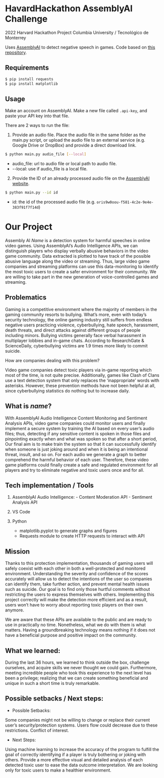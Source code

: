 # HavardHackathon AssemblyAI Challenge
2022 Harvard Hackathon Project Columbia University / Tecnológico de Monterrey

Uses [AssemblyAI](https://www.assemblyai.com) to detect negative speech in games.
Code based on [this repository](https://github.com/AssemblyAI-Examples/assemblyai-and-python-in-5-minutes).

## Requirements

```bash
$ pip install requests
$ pip install matplotlib
```

## Usage

Make an account on AssemblyAI.
Make a new file called `.api-key`, and paste your API key into that file.

There are 2 ways to run the file:
1. Provide an audio file. Place the audio file in the same folder as the main.py script, or upload the audio file to an external service (e.g. Google Drive or DropBox) and provide a direct download link.
```bash
$ python main.py audio_file [--local]
```
- audio_file: url to audio file or local path to audio file.
- --local: use if audio_file is a local file.

2. Provide the ID of an already processed audio file on the [AssemblyAI website](https://app.assemblyai.com/processing-queue).
```bash
$ python main.py --id id
```
- id: the id of the processed audio file (e.g. `oris9w0oou-f581-4c2e-9e4e-383f91f7f14d`)
# Our Project

Assembly AI *Name* is a detection system for harmful speeches in online video games. Using AssemblyAI’s Audio Intelligence APIs, we can distinguish players who display verbally abusive behaviors in the video game community. Data extracted is plotted to have track of the possible abusive language along the video or streaming. Thus, large video game companies and streaming platforms can use this data-monitoring to identify the most toxic users to create a safer environment for their community. We are willing to take part in the new generation of voice-controlled games and streaming. 

## Problematics

Gaming is a competitive environment where the majority of members in the gaming community resorts to bullying. What’s more, even with today’s security technology, the online gaming industry still suffers from endless negative users practicing violence, cyberbullying, hate speech, harassment, death threats, and direct attacks against different groups of people including minors. Bullying victims generally face verbal harassment in multiplayer lobbies and in-game chats. According to ResearchGate & ScienceDaily, cyberbullying victims are 1.9 times more likely to commit suicide. 
 
How are companies dealing with this problem? 
 
Video game companies detect toxic players via in-game reporting which most of the time, is not quite precise. Additionally, games like Clash of Clans use a text detection system that only replaces the ‘inappropriate’ words with asterisks. However, these prevention methods have not been helpful at all, since cyberbullying statistics do nothing but to increase daily. 

## What is *name*?

With AssemblyAI Audio Intelligence Content Monitoring and Sentiment Analysis APIs, video game companies could monitor users and finally implement a secure system by training the AI based on every user’s audio files;  thus, detecting if any sensitive content is spoken in those files and pinpointing exactly when and what was spoken so that after a short period, Our final aim is to make train the system so that it can successfully identify when someone is just joking around and when it is being an intentional threat, insult, and so on. For each audio we generate a graph to better comprehend the harmful behavior of each user. Therefore, these video game platforms could finally create a safe and regulated environment for all players and try to eliminate negative and toxic users once and for all. 

## Tech implementation / Tools 

1. AssemblyAI Audio Intelligence:
        - Content Moderation API
        - Sentiment Analysis API

2. VS Code
3. Python
   - matplotlib.pyplot to generate graphs and figures
   - Requests module to create HTTP requests to interact with API
   
## Mission 

Thanks to this protection implementation, thousands of gaming users will safely coexist with each other in both a well-protected and monitored environment. Understanding the severity and confidence of the scores accurately will allow us to detect the intentions of the user so companies can identify them, take further action, and prevent mental health issues such as suicide. Our goal is to find only those hurtful comments without restricting the users to express themselves with others. Implementing this project correctly will make the detection more efficient and as a result, users won’t have to worry about reporting toxic players on their own anymore.
 
We are aware that these APIs are available to the public and are ready to use in practically no time. Nonetheless, what we do with them is what matters. Having a groundbreaking technology means nothing if it does not have a beneficial purpose and positive impact on the community.

## What we learned:
            
During the last 36 hours, we learned to think outside the box, challenge ourselves, and acquire skills we never thought we could gain. Furthermore, meeting incredible people who took this experience to the next level has been a privilege; realizing that we can create something beneficial and unique in such a short time is truly remarkable.

## Possible setbacks / Next steps: 
 
- Possible Setbacks: 

Some companies might not be willing to change or replace their current user’s security/protection systems. 
Users flow could decrease due to these restrictions.
Conflict of interest.
 
- Next Steps: 

Using machine learning to increase the accuracy of the program to fulfill the goal of correctly identifying if a player is truly bothering or joking with others. 
Provide a more effective visual and detailed analysis of each detected toxic user to ease the data outcome interpretation. We are looking only for toxic users to make a healthier environment. 
